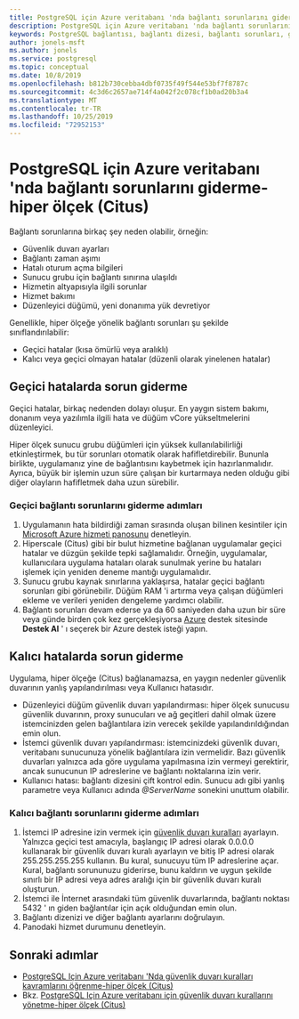 ```yaml
---
title: PostgreSQL için Azure veritabanı 'nda bağlantı sorunlarını giderme-hiper ölçek (Citus)
description: PostgreSQL için Azure veritabanı 'nda bağlantı sorunlarını giderme-hiper ölçek (Citus) hakkında bilgi edinin
keywords: PostgreSQL bağlantısı, bağlantı dizesi, bağlantı sorunları, geçici hata, bağlantı hatası
author: jonels-msft
ms.author: jonels
ms.service: postgresql
ms.topic: conceptual
ms.date: 10/8/2019
ms.openlocfilehash: b812b730cebba4dbf0735f49f544e53bf7f8787c
ms.sourcegitcommit: 4c3d6c2657ae714f4a042f2c078cf1b0ad20b3a4
ms.translationtype: MT
ms.contentlocale: tr-TR
ms.lasthandoff: 10/25/2019
ms.locfileid: "72952153"
---
```

# <a name="troubleshoot-connection-issues-to-azure-database-for-postgresql---hyperscale-citus"></a>PostgreSQL için Azure veritabanı 'nda bağlantı sorunlarını giderme-hiper ölçek (Citus)

Bağlantı sorunlarına birkaç şey neden olabilir, örneğin:

* Güvenlik duvarı ayarları
* Bağlantı zaman aşımı
* Hatalı oturum açma bilgileri
* Sunucu grubu için bağlantı sınırına ulaşıldı
* Hizmetin altyapısıyla ilgili sorunlar
* Hizmet bakımı
* Düzenleyici düğümü, yeni donanıma yük devretiyor

Genellikle, hiper ölçeğe yönelik bağlantı sorunları şu şekilde sınıflandırılabilir:

* Geçici hatalar (kısa ömürlü veya aralıklı)
* Kalıcı veya geçici olmayan hatalar (düzenli olarak yinelenen hatalar)

## <a name="troubleshoot-transient-errors"></a>Geçici hatalarda sorun giderme

Geçici hatalar, birkaç nedenden dolayı oluşur. En yaygın sistem bakımı, donanım veya yazılımla ilgili hata ve düğüm vCore yükseltmelerini düzenleyici.

Hiper ölçek sunucu grubu düğümleri için yüksek kullanılabilirliği etkinleştirmek, bu tür sorunları otomatik olarak hafifletdirebilir. Bununla birlikte, uygulamanız yine de bağlantısını kaybetmek için hazırlanmalıdır. Ayrıca, büyük bir işlemin uzun süre çalışan bir kurtarmaya neden olduğu gibi diğer olayların hafifletmek daha uzun sürebilir.

### <a name="steps-to-resolve-transient-connectivity-issues"></a>Geçici bağlantı sorunlarını giderme adımları

1. Uygulamanın hata bildirdiği zaman sırasında oluşan bilinen kesintiler için [Microsoft Azure hizmeti panosunu](https://azure.microsoft.com/status) denetleyin.
2. Hiperscale (Citus) gibi bir bulut hizmetine bağlanan uygulamalar geçici hatalar ve düzgün şekilde tepki sağlamalıdır. Örneğin, uygulamalar, kullanıcılara uygulama hataları olarak sunulmak yerine bu hataları işlemek için yeniden deneme mantığı uygulamalıdır.
3. Sunucu grubu kaynak sınırlarına yaklaşırsa, hatalar geçici bağlantı sorunları gibi görünebilir. Düğüm RAM 'i artırma veya çalışan düğümleri ekleme ve verileri yeniden dengeleme yardımcı olabilir.
4. Bağlantı sorunları devam ederse ya da 60 saniyeden daha uzun bir süre veya günde birden çok kez gerçekleşiyorsa [Azure](https://azure.microsoft.com/support/options) destek sitesinde **Destek Al** ' ı seçerek bir Azure destek isteği yapın.

## <a name="troubleshoot-persistent-errors"></a>Kalıcı hatalarda sorun giderme

Uygulama, hiper ölçeğe (Citus) bağlanamazsa, en yaygın nedenler güvenlik duvarının yanlış yapılandırılması veya Kullanıcı hatasıdır.

* Düzenleyici düğüm güvenlik duvarı yapılandırması: hiper ölçek sunucusu güvenlik duvarının, proxy sunucuları ve ağ geçitleri dahil olmak üzere istemcinizden gelen bağlantılara izin verecek şekilde yapılandırıldığından emin olun.
* İstemci güvenlik duvarı yapılandırması: istemcinizdeki güvenlik duvarı, veritabanı sunucunuza yönelik bağlantılara izin vermelidir. Bazı güvenlik duvarları yalnızca ada göre uygulama yapılmasına izin vermeyi gerektirir, ancak sunucunun IP adreslerine ve bağlantı noktalarına izin verir.
* Kullanıcı hatası: bağlantı dizesini çift kontrol edin. Sunucu adı gibi yanlış parametre veya Kullanıcı adında *\@ServerName* sonekini unuttum olabilir.

### <a name="steps-to-resolve-persistent-connectivity-issues"></a>Kalıcı bağlantı sorunlarını giderme adımları

1. İstemci IP adresine izin vermek için [güvenlik duvarı kuralları](howto-hyperscale-manage-firewall-using-portal.md) ayarlayın. Yalnızca geçici test amacıyla, başlangıç IP adresi olarak 0.0.0.0 kullanarak bir güvenlik duvarı kuralı ayarlayın ve bitiş IP adresi olarak 255.255.255.255 kullanın. Bu kural, sunucuyu tüm IP adreslerine açar. Kural, bağlantı sorununuzu giderirse, bunu kaldırın ve uygun şekilde sınırlı bir IP adresi veya adres aralığı için bir güvenlik duvarı kuralı oluşturun.
2. İstemci ile İnternet arasındaki tüm güvenlik duvarlarında, bağlantı noktası 5432 ' ın giden bağlantılar için açık olduğundan emin olun.
3. Bağlantı dizenizi ve diğer bağlantı ayarlarını doğrulayın.
4. Panodaki hizmet durumunu denetleyin.

## <a name="next-steps"></a>Sonraki adımlar

* [PostgreSQL Için Azure veritabanı 'Nda güvenlik duvarı kuralları kavramlarını öğrenme-hiper ölçek (Citus)](concepts-hyperscale-firewall-rules.md)
* Bkz. [PostgreSQL Için Azure veritabanı için güvenlik duvarı kurallarını yönetme-hiper ölçek (Citus)](howto-hyperscale-manage-firewall-using-portal.md)
